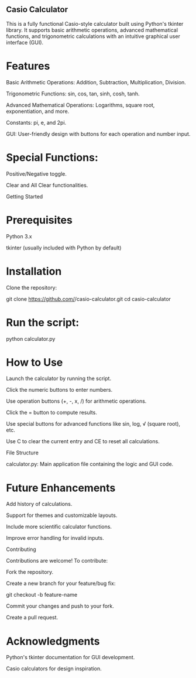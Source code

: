 ## Casio Calculator

This is a fully functional Casio-style calculator built using Python's tkinter library. It supports basic arithmetic operations, advanced mathematical functions, and trigonometric calculations with an intuitive graphical user interface (GUI).

# Features

Basic Arithmetic Operations: Addition, Subtraction, Multiplication, Division.

Trigonometric Functions: sin, cos, tan, sinh, cosh, tanh.

Advanced Mathematical Operations: Logarithms, square root, exponentiation, and more.

Constants: pi, e, and 2pi.

GUI: User-friendly design with buttons for each operation and number input.

# Special Functions:

Positive/Negative toggle.

Clear and All Clear functionalities.

Getting Started

# Prerequisites

Python 3.x

tkinter (usually included with Python by default)

# Installation

Clone the repository:

git clone https://github.com/<your-username>/casio-calculator.git
cd casio-calculator

# Run the script:

python calculator.py

# How to Use

Launch the calculator by running the script.

Click the numeric buttons to enter numbers.

Use operation buttons (+, -, x, /) for arithmetic operations.

Click the = button to compute results.

Use special buttons for advanced functions like sin, log, √ (square root), etc.

Use C to clear the current entry and CE to reset all calculations.

File Structure

calculator.py: Main application file containing the logic and GUI code.

# Future Enhancements

Add history of calculations.

Support for themes and customizable layouts.

Include more scientific calculator functions.

Improve error handling for invalid inputs.

Contributing

Contributions are welcome! To contribute:

Fork the repository.

Create a new branch for your feature/bug fix:

git checkout -b feature-name

Commit your changes and push to your fork.

Create a pull request.

# Acknowledgments

Python's tkinter documentation for GUI development.

Casio calculators for design inspiration.
